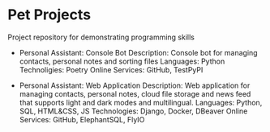 # Pet Projects

Project repository for demonstrating programming skills

* Personal Assistant: Console Bot
    Description: Console bot for managing contacts, personal notes and sorting files
    Languages: Python
    Technoligies: Poetry
    Online Services: GitHub, TestPyPI

* Personal Assistant: Web Application
    Description: Web application for managing contacts, personal notes, cloud file storage and news feed that supports light and dark modes and multilingual.
    Languages: Python, SQL, HTML&CSS, JS
    Technologies: Django, Docker, DBeaver
    Online Services: GitHub, ElephantSQL, FlyIO
